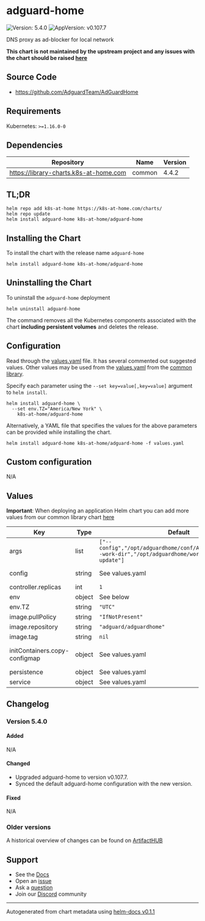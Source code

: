 # adguard-home

![Version: 5.4.0](https://img.shields.io/badge/Version-5.4.0-informational?style=flat-square) ![AppVersion: v0.107.7](https://img.shields.io/badge/AppVersion-v0.107.7-informational?style=flat-square)

DNS proxy as ad-blocker for local network

**This chart is not maintained by the upstream project and any issues with the chart should be raised [here](https://github.com/k8s-at-home/charts/issues/new/choose)**

## Source Code

* <https://github.com/AdguardTeam/AdGuardHome>

## Requirements

Kubernetes: `>=1.16.0-0`

## Dependencies

| Repository | Name | Version |
|------------|------|---------|
| https://library-charts.k8s-at-home.com | common | 4.4.2 |

## TL;DR

```console
helm repo add k8s-at-home https://k8s-at-home.com/charts/
helm repo update
helm install adguard-home k8s-at-home/adguard-home
```

## Installing the Chart

To install the chart with the release name `adguard-home`

```console
helm install adguard-home k8s-at-home/adguard-home
```

## Uninstalling the Chart

To uninstall the `adguard-home` deployment

```console
helm uninstall adguard-home
```

The command removes all the Kubernetes components associated with the chart **including persistent volumes** and deletes the release.

## Configuration

Read through the [values.yaml](./values.yaml) file. It has several commented out suggested values.
Other values may be used from the [values.yaml](https://github.com/k8s-at-home/library-charts/tree/main/charts/stable/common/values.yaml) from the [common library](https://github.com/k8s-at-home/library-charts/tree/main/charts/stable/common).

Specify each parameter using the `--set key=value[,key=value]` argument to `helm install`.

```console
helm install adguard-home \
  --set env.TZ="America/New York" \
    k8s-at-home/adguard-home
```

Alternatively, a YAML file that specifies the values for the above parameters can be provided while installing the chart.

```console
helm install adguard-home k8s-at-home/adguard-home -f values.yaml
```

## Custom configuration

N/A

## Values

**Important**: When deploying an application Helm chart you can add more values from our common library chart [here](https://github.com/k8s-at-home/library-charts/tree/main/charts/stable/common)

| Key | Type | Default | Description |
|-----|------|---------|-------------|
| args | list | `["--config","/opt/adguardhome/conf/AdGuardHome.yaml","--work-dir","/opt/adguardhome/work","--no-check-update"]` | arguments passed to the adguard-home command line. |
| config | string | See values.yaml | AdGuard Home configuration. For a full list of options see https://github.com/AdguardTeam/AdGuardHome/wiki/Configuration. |
| controller.replicas | int | `1` | Number of pods to load balance between |
| env | object | See below | environment variables. |
| env.TZ | string | `"UTC"` | Set the container timezone |
| image.pullPolicy | string | `"IfNotPresent"` | image pull policy |
| image.repository | string | `"adguard/adguardhome"` | image repository |
| image.tag | string | `nil` |  |
| initContainers.copy-configmap | object | See values.yaml | Configures an initContainer that copies the configmap to the AdGuardHome conf directory It does NOT overwrite when the file already exists. |
| persistence | object | See values.yaml | Configure persistence settings for the chart under this key. |
| service | object | See values.yaml | Configures service settings for the chart. |

## Changelog

### Version 5.4.0

#### Added

N/A

#### Changed

* Upgraded adguard-home to version v0.107.7.
* Synced the default adguard-home configuration with the new version.

#### Fixed

N/A

### Older versions

A historical overview of changes can be found on [ArtifactHUB](https://artifacthub.io/packages/helm/k8s-at-home/adguard-home?modal=changelog)

## Support

- See the [Docs](https://docs.k8s-at-home.com/our-helm-charts/getting-started/)
- Open an [issue](https://github.com/k8s-at-home/charts/issues/new/choose)
- Ask a [question](https://github.com/k8s-at-home/organization/discussions)
- Join our [Discord](https://discord.gg/sTMX7Vh) community

----------------------------------------------
Autogenerated from chart metadata using [helm-docs v0.1.1](https://github.com/k8s-at-home/helm-docs/releases/v0.1.1)
